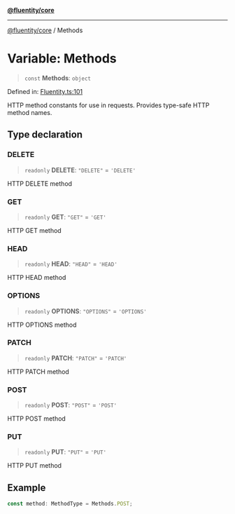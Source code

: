 [**@fluentity/core**](../README.md)

***

[@fluentity/core](../globals.md) / Methods

# Variable: Methods

> `const` **Methods**: `object`

Defined in: [Fluentity.ts:101](https://github.com/cedricpierre/fluentity-core/blob/dce0cdcd6c905721d35f35c721469c6c87cf0688/src/Fluentity.ts#L101)

HTTP method constants for use in requests.
Provides type-safe HTTP method names.

## Type declaration

### DELETE

> `readonly` **DELETE**: `"DELETE"` = `'DELETE'`

HTTP DELETE method

### GET

> `readonly` **GET**: `"GET"` = `'GET'`

HTTP GET method

### HEAD

> `readonly` **HEAD**: `"HEAD"` = `'HEAD'`

HTTP HEAD method

### OPTIONS

> `readonly` **OPTIONS**: `"OPTIONS"` = `'OPTIONS'`

HTTP OPTIONS method

### PATCH

> `readonly` **PATCH**: `"PATCH"` = `'PATCH'`

HTTP PATCH method

### POST

> `readonly` **POST**: `"POST"` = `'POST'`

HTTP POST method

### PUT

> `readonly` **PUT**: `"PUT"` = `'PUT'`

HTTP PUT method

## Example

```typescript
const method: MethodType = Methods.POST;
```
